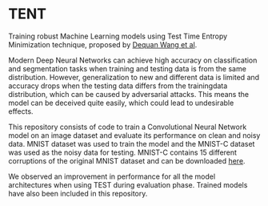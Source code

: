 # TENT
Training robust Machine Learning models using Test Time Entropy Minimization technique, proposed by [Dequan Wang et al](https://arxiv.org/abs/2006.10726). 

Modern Deep Neural Networks can achieve high accuracy on classification and segmentation tasks when training and testing data is from the same distribution. However, generalization to new and different data is limited and accuracy drops when the testing data differs from the trainingdata distribution, which can be caused by adversarial attacks. This means the model can be deceived quite easily, which could lead to undesirable effects.

This repository consists of code to train a Convolutional Neural Network model on an image dataset and evaluate its performance on clean and noisy data. MNIST dataset was used to train the model and the MNIST-C dataset was used as the noisy data for testing. MNIST-C contains 15 different corruptions of the original MNIST dataset and can be downloaded [here](https://zenodo.org/record/3239543#.YrkHYOzMJEY). 

We observed an improvement in performance for all the model architectures when using TEST during evaluation phase. Trained models have also been included in this repository.
